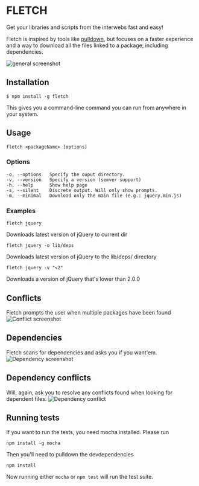 FLETCH
======

Get your libraries and scripts from the interwebs fast and easy!

Fletch is inspired by tools like
[pulldown](https://github.com/jackfranklin/pulldown), but focuses on a faster
experience and a way to download all the files linked to a package, including
dependencies.

![general screenshot](http://i.imgur.com/t5qlkVr.png "Screenshot")

Installation
------------

```
$ npm install -g fletch
```

This gives you a command-line command you can run from anywhere in your system.

Usage
-----

```
fletch <packageName> [options]
```

### Options
    -o, --options	Specify the ouput directory.
    -v, --version	Specify a version (semver support)
    -h, --help		Show help page
    -s, --silent	Discrete output. Will only show prompts.
    -m, --minimal	Download only the main file (e.g.: jquery.min.js)


### Examples
```
fletch jquery
```
Downloads latest version of jQuery to current dir

```
fletch jquery -o lib/deps
```
Downloads latest version of jQuery to the lib/deps/ directory

```
fletch jquery -v "<2"
```
Downloads a version of jQuery that's lower than 2.0.0

## Conflicts

Fletch prompts the user when multiple packages have been found
![Conflict screenshot](http://i.imgur.com/2JIsNbs.png)

## Dependencies

Fletch scans for dependencies and asks you if you want'em.
![Dependency screenshot](http://i.imgur.com/pBSW5mS.png)

## Dependency conflicts

Will, again, ask you to resolve any conflicts found when looking for dependent
files.
![Dependency conflict](http://i.imgur.com/qZyTxGF.png)

## Running tests

If you want to run the tests, you need mocha installed. Please run

`npm install -g mocha`

Then you'll need to pulldown the devdependencies

`npm install`

Now running either `mocha` or `npm test` will run the test suite.
